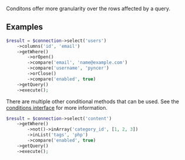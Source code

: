 Conditons offer more granularity over the rows affected by a query.

## Examples

```php
$result = $connection->select('users')
    ->columns('id', 'email')
    ->getWhere()
        ->orOpen()
        ->compare('email', 'name@example.com')
        ->compare('username', 'pyncer')
        ->orClose()
        ->compare('enabled', true)
    ->getQuery()
    ->execute();
```

There are multiple other conditional methods that can be used. See the
[conditions interface](https://github.com/pyncerrc/pyncer-database/blob/main/src/Record/ConditionsInterface.php)
for more information.

```php
$result = $connection->select('content')
    ->getWhere()
        ->not()->inArray('category_id', [1, 2, 3])
        ->inList('tags', 'php')
        ->compare('enabled', true)
    ->getQuery()
    ->execute();
```
